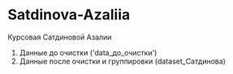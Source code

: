 # Satdinova-Azaliia
Курсовая Сатдиновой Азалии
1) Данные до очистки ('data_до_очистки')
2) Данные после очистки и группировки (dataset_Сатдинова)

